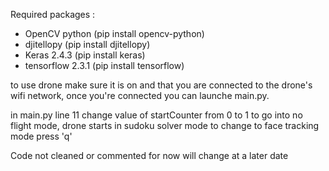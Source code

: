 Required packages :

- OpenCV python (pip install opencv-python)
- djitellopy (pip install djitellopy)
- Keras 2.4.3 (pip install keras)
- tensorflow 2.3.1 (pip install tensorflow)

to use drone make sure it is on and that you are connected to the drone's wifi network, once you're connected you can launche main.py.

in main.py line 11 change value of startCounter from 0 to 1 to go into no flight mode, drone starts in sudoku solver mode to change to face tracking mode press 'q'


Code not cleaned or commented for now will change at a later date

